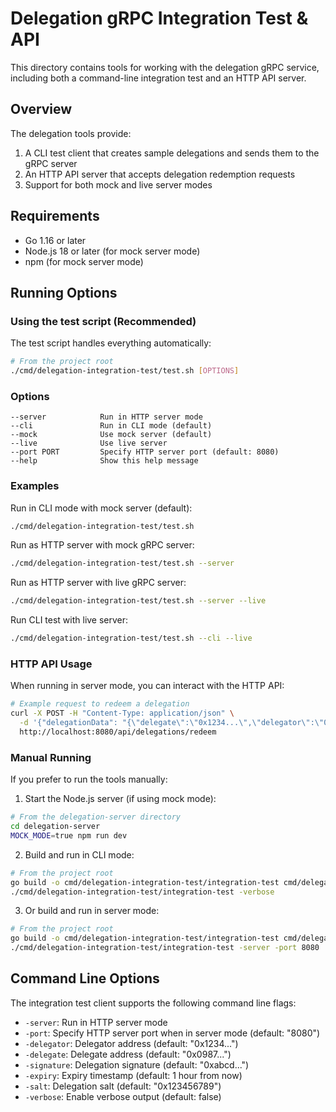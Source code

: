 # Delegation gRPC Integration Test & API

This directory contains tools for working with the delegation gRPC service, including both a command-line integration test and an HTTP API server.

## Overview

The delegation tools provide:

1. A CLI test client that creates sample delegations and sends them to the gRPC server
2. An HTTP API server that accepts delegation redemption requests
3. Support for both mock and live server modes

## Requirements

- Go 1.16 or later
- Node.js 18 or later (for mock server mode)
- npm (for mock server mode)

## Running Options

### Using the test script (Recommended)

The test script handles everything automatically:

```bash
# From the project root
./cmd/delegation-integration-test/test.sh [OPTIONS]
```

### Options

```
--server            Run in HTTP server mode
--cli               Run in CLI mode (default)
--mock              Use mock server (default)
--live              Use live server
--port PORT         Specify HTTP server port (default: 8080)
--help              Show this help message
```

### Examples

Run in CLI mode with mock server (default):
```bash
./cmd/delegation-integration-test/test.sh
```

Run as HTTP server with mock gRPC server:
```bash
./cmd/delegation-integration-test/test.sh --server
```

Run as HTTP server with live gRPC server:
```bash
./cmd/delegation-integration-test/test.sh --server --live
```

Run CLI test with live server:
```bash
./cmd/delegation-integration-test/test.sh --cli --live
```

### HTTP API Usage

When running in server mode, you can interact with the HTTP API:

```bash
# Example request to redeem a delegation
curl -X POST -H "Content-Type: application/json" \
  -d '{"delegationData": "{\"delegate\":\"0x1234...\",\"delegator\":\"0x0987...\",\"authority\":{\"scheme\":\"0x00\",\"signature\":\"0xsig\",\"signer\":\"0x5FF1...\"},\"caveats\":[],\"salt\":\"0x1234...\",\"signature\":\"0xabcd...\"}"}' \
  http://localhost:8080/api/delegations/redeem
```

### Manual Running

If you prefer to run the tools manually:

1. Start the Node.js server (if using mock mode):

```bash
# From the delegation-server directory
cd delegation-server
MOCK_MODE=true npm run dev
```

2. Build and run in CLI mode:

```bash
# From the project root
go build -o cmd/delegation-integration-test/integration-test cmd/delegation-integration-test/main.go
./cmd/delegation-integration-test/integration-test -verbose
```

3. Or build and run in server mode:

```bash
# From the project root
go build -o cmd/delegation-integration-test/integration-test cmd/delegation-integration-test/main.go
./cmd/delegation-integration-test/integration-test -server -port 8080
```

## Command Line Options

The integration test client supports the following command line flags:

- `-server`: Run in HTTP server mode
- `-port`: Specify HTTP server port when in server mode (default: "8080")
- `-delegator`: Delegator address (default: "0x1234...")
- `-delegate`: Delegate address (default: "0x0987...")
- `-signature`: Delegation signature (default: "0xabcd...")
- `-expiry`: Expiry timestamp (default: 1 hour from now)
- `-salt`: Delegation salt (default: "0x123456789")
- `-verbose`: Enable verbose output (default: false) 
